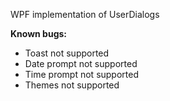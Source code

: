 ﻿
WPF implementation of UserDialogs

**Known bugs:**
 * Toast not supported
 * Date prompt not supported
 * Time prompt not supported
 * Themes not supported